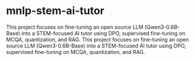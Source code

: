 # mnlp-stem-ai-tutor
This project focuses on fine-tuning an open source LLM (Qwen3-0.6B-Base) into a STEM-focused AI tutor using DPO, supervised fine-tuning on MCQA, quantization, and RAG. This project focuses on fine-tuning an open source LLM (Qwen3-0.6B-Base) into a STEM-focused AI tutor using DPO, supervised fine-tuning on MCQA, quantization, and RAG.
